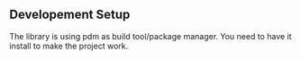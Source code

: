 ## Developement Setup

The library is using pdm as build tool/package manager.
You need to have it install to make the project work.
